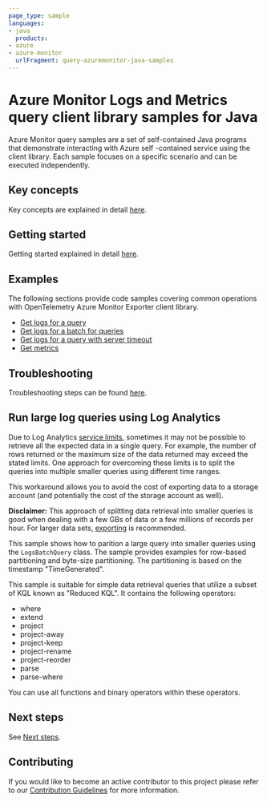 ```yaml
---
page_type: sample
languages:
- java
  products:
- azure
- azure-monitor
  urlFragment: query-azuremonitor-java-samples
---
```


# Azure Monitor Logs and Metrics query client library samples for Java

Azure Monitor query samples are a set of self-contained Java programs that demonstrate interacting with Azure self
-contained service using the client library. Each sample focuses on a specific scenario and can be executed independently.

## Key concepts

Key concepts are explained in detail [here][SDK_README_KEY_CONCEPTS].

## Getting started

Getting started explained in detail [here][SDK_README_GETTING_STARTED].

## Examples

The following sections provide code samples covering common operations with OpenTelemetry Azure Monitor Exporter client
library.

* [Get logs for a query][get_logs]
* [Get logs for a batch for queries][get_batch_logs]
* [Get logs for a query with server timeout][get_servertimeout_logs]
* [Get metrics][get_metrics]

## Troubleshooting

Troubleshooting steps can be found [here][SDK_README_TROUBLESHOOTING].

## Run large log queries using Log Analytics

Due to Log Analytics [service limits][monitor_service_limits], sometimes it may
not be possible to retrieve all the expected data in a single query. For example, the number of rows returned or the maximum size of the
data returned may exceed the stated limits. One approach for overcoming these limits is to split the queries into multiple smaller queries
using different time ranges.

This workaround allows you to avoid the cost of exporting data to a storage account (and potentially the cost of the storage account as well). 

**Disclaimer:** This approach of splitting data retrieval into smaller queries is good when dealing with a few GBs of data or a few millions
of records per hour. For larger data sets,
[exporting][logs_data_export] is recommended.

This sample shows how to parition a large query into smaller queries using the `LogsBatchQuery` class. The sample provides examples for 
row-based partitioning and byte-size partitioning. The partitioning is based on the timestamp "TimeGenerated". 

This sample is suitable for simple data retrieval queries that utilize a subset of KQL known as "Reduced KQL". It contains the following
operators:
- where
- extend
- project
- project-away
- project-keep
- project-rename
- project-reorder
- parse
- parse-where

You can use all functions and binary operators within these operators.

## Next steps

See [Next steps][SDK_README_NEXT_STEPS].

## Contributing

If you would like to become an active contributor to this project please refer to our [Contribution
Guidelines][SDK_README_CONTRIBUTING] for more information.

<!-- LINKS -->
[SDK_README_CONTRIBUTING]: https://github.com/Azure/azure-sdk-for-java/blob/main/sdk/monitor/azure-monitor-query
[SDK_README_GETTING_STARTED]: https://github.com/Azure/azure-sdk-for-java/blob/main/sdk/monitor/azure-monitor-query
[SDK_README_TROUBLESHOOTING]: https://github.com/Azure/azure-sdk-for-java/blob/main/sdk/monitor/azure-monitor-query
[SDK_README_KEY_CONCEPTS]: https://github.com/Azure/azure-sdk-for-java/blob/main/sdk/monitor/azure-monitor-query
[SDK_README_DEPENDENCY]: https://github.com/Azure/azure-sdk-for-java/blob/main/sdk/monitor/azure-monitor-query
[SDK_README_NEXT_STEPS]: https://github.com/Azure/azure-sdk-for-java/blob/main/sdk/monitor/azure-monitor-query
[get_logs]: https://github.com/Azure/azure-sdk-for-java/blob/main/sdk/monitor/azure-monitor-query/src/samples/java/com/azure/monitor/query/LogsQuerySample.java
[get_batch_logs]: https://github.com/Azure/azure-sdk-for-java/blob/main/sdk/monitor/azure-monitor-query/src/samples/java/com/azure/monitor/query/LogsQueryBatchSample.java
[get_servertimeout_logs]: https://github.com/Azure/azure-sdk-for-java/blob/main/sdk/monitor/azure-monitor-query/src/samples/java/com/azure/monitor/query/ServerTimeoutSample.java
[get_metrics]: https://github.com/Azure/azure-sdk-for-java/blob/main/sdk/monitor/azure-monitor-query/src/samples/java/com/azure/monitor/query/MetricsQuerySample.java
[monitor_service_limits]: https://learn.microsoft.com/azure/azure-monitor/service-limits#la-query-api
[logs_data_export]: https://learn.microsoft.com/azure/azure-monitor/logs/logs-data-export?tabs=portal

